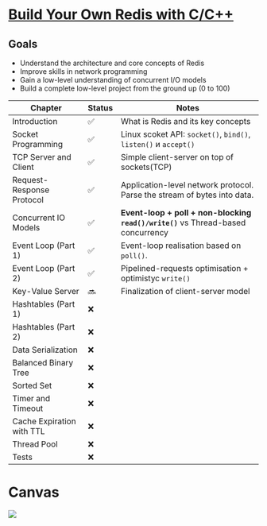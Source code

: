 # [Build Your Own Redis with C/C++](https://build-your-own.org/redis/)
## Goals
- Understand the architecture and core concepts of Redis
- Improve skills in network programming
- Gain a low-level understanding of concurrent I/O models
- Build a complete low-level project from the ground up (0 to 100)


| Chapter                     | Status | Notes                                                                                  |
| ------------------------- | ------ | ------------------------------------------------------------------------------------------------- |
| Introduction              | ✅      | What is Redis and its key concepts                                                            |
| Socket Programming        | ✅      | Linux scoket API: `socket()`, `bind()`, `listen()` и `accept()`                |
| TCP Server and Client     | ✅      | Simple client-server on top of sockets(TCP)                           |
| Request-Response Protocol | ✅      | Application-level network protocol. Parse the stream of bytes into data.             |
| Concurrent IO Models      | ✅      | **Event-loop + poll + non-blocking `read()/write()`** vs Thread-based concurrency   |
| Event Loop (Part 1)       | ✅      | Event-loop realisation based on `poll()`.                                               |
| Event Loop (Part 2)       | ✅     | Pipelined-requests optimisation + optimistyc `write() `                   |
| Key-Value Server          | 🔜       | Finalization of client-server model                             |
| Hashtables (Part 1)       | ❌      |                                  |
| Hashtables (Part 2)       | ❌      |                                       |
| Data Serialization        | ❌      |                       |
| Balanced Binary Tree      | ❌      |  |
| Sorted Set                | ❌      |                                          |
| Timer and Timeout         | ❌      |               |
| Cache Expiration with TTL | ❌      |                                      |
| Thread Pool               | ❌      |                          |
| Tests                     | ❌      |                          |

# Canvas
![](docs/Build%20your%20own%20Redis.png)
